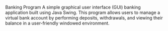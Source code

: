 Banking Program
A simple graphical user interface (GUI) banking application built using Java Swing. This program allows users to manage a virtual bank account by performing deposits, withdrawals, and viewing their balance in a user-friendly windowed environment.
